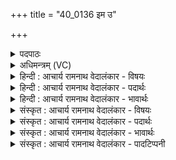 +++
title = "40_0136 इम उ"

+++
<details><summary>पदपाठः</summary>

इ꣣मे꣢। उ꣣। त्वा। वि꣢। च꣣क्षते। स꣡खा꣢꣯यः। स। खा꣣यः। इन्द्र। सो꣡मिनः꣢। पु꣣ष्टा꣡व꣢न्तः। य꣡था꣢꣯। प꣣शु꣢म्। १३६।
</details>

<details><summary>अधिमन्त्रम् (VC)</summary>

- इन्द्रः
- त्रिशोकः काण्वः
- गायत्री
- षड्जः
- ऐन्द्रं काण्डम्
</details>

<details><summary>हिन्दी : आचार्य रामनाथ वेदालंकार - विषयः</summary>

अगले मन्त्र में यह विषय है कि परमात्मा के सखा लोग उसके दर्शन की प्रतीक्षा करते हैं।
</details>

<details><summary>हिन्दी : आचार्य रामनाथ वेदालंकार - पदार्थः</summary>

पदार्थान्वय -  हे (इन्द्र) परमैश्वर्यशाली परमात्मन् ! (इमे उ) ये (सोमिनः) भक्तिरसरूप सोम को परिस्रुत किये हुए (सखायः) आपके मित्र उपासक (त्वा) आपकी (विचक्षते) प्रतीक्षा कर रहे हैं, (पुष्टावन्तः) पशुओं के खाने योग्य परिपुष्ट घास आदि से युक्त पशुपालक (यथा) जिस प्रकार (पशुम्) गाय आदि पशु की प्रतीक्षा करते हैं ॥२॥ इस मन्त्र में उपमालङ्कार है ॥२॥
</details>

<details><summary>हिन्दी : आचार्य रामनाथ वेदालंकार - भावार्थः</summary>

भावार्थ -  जैसे पशुओं के खाने योग्य घास आदि को तैयार किये हुए पशुपालक लोग गाय आदि पशु की प्रतीक्षा करते हैं कि वह आकर भक्ष्य को खाकर उसकी अपेक्षा अधिक मूल्यवान् दूध हमें दे, वैसे ही भक्तिरूप सोमरस को तैयार किये हुए उपासक लोग परमात्मा की प्रतीक्षा करते हैं कि वह उनके हृदय- सदन में आकर भक्तिरस का पान करे और उसकी अपेक्षा हजार गुणा मूल्यवाला आनन्दरसरूप दूध हमें प्रदान करे ॥२॥
</details>

<details><summary>संस्कृत : आचार्य रामनाथ वेदालंकार - विषयः</summary>

अथ परमात्मनः सखायः तद्दर्शनं प्रतीक्षन्त इत्याह।
</details>

<details><summary>संस्कृत : आचार्य रामनाथ वेदालंकार - पदार्थः</summary>

पदार्थान्वय -  हे (इन्द्र) परमैश्वर्यशालिन् परमात्मन् ! (इमे उ) एते खलु। उ इति वाक्यालङ्कारे वर्तते, यं यास्कः निरु० १।९ इत्यत्र पदपूरणः इत्याह। (सोमिनः) अभिषुतभक्तिरससोमाः (सखायः) तव सुहृदः उपासकाः (त्वा) त्वाम् (विचक्षते२) विपश्यन्ति, प्रतीक्षन्ते। विचष्टे पश्यतिकर्मा। निघं० ३।११, (पुष्टावन्तः३) पशुभक्ष्यपरिपुष्टघासादि- युक्ताः पशुपालकाः। पुष्टा इत्यत्र दीर्घश्छान्दसः। यथा येन प्रकारेण (पशुम्) गवादिकं पशुं विचक्षते प्रतीक्षन्ते ॥२॥ अत्रोपमालङ्कारः ॥२॥
</details>

<details><summary>संस्कृत : आचार्य रामनाथ वेदालंकार - भावार्थः</summary>

भावार्थ -  यथा सज्जीकृतपशुभक्ष्ययवसादयः पशुपालका धेन्वादिकं पशुं प्रतीक्षन्ते यत् स आगत्य भक्ष्यमास्वाद्य तदपेक्षया मूल्यवत्तरं दुग्धमस्यभ्यं प्रयच्छेत्, तथैव सज्जीकृतभक्तिरूपसोमरसा उपासका जनाः परमात्मानं प्रतीक्षन्ते यत् स तेषां हृदयगृहं समागत्य भक्तिरसं पिबेत् तदपेक्षया सहस्रगुणितमूल्यमानन्दरसदुग्धं चास्मभ्यं दद्यादिति ॥२॥
</details>

<details><summary>संस्कृत : आचार्य रामनाथ वेदालंकार - पादटिप्पनी</summary>

टिप्पनी -   १. ऋ० ८।४५।१६ २. विचक्षते त्वां प्रतिपालयन्ति—इति भ०। ३. पोषणं पुष्टम्, तद्वन्तः पुष्टावन्तः, पोषणवन्त इत्यर्थः। एतदुक्तं भवति—यथा घासहारिणो घासेन गृहीतेन पशोस्तर्पणार्थं परमया प्रीत्या युक्तास्तमेव पशुं पश्यन्ति तद्वन्मदीयाः ऋत्विजः सोमवन्तस्तेनैव सोमेन गृहीतेन तर्पणाय त्वां पश्यन्तीत्यर्थः—इति वि०। पोषकघासयुक्ताः—इति भ०।
</details>